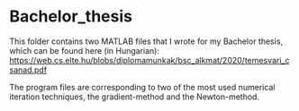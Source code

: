 # Bachelor_thesis

This folder contains two MATLAB files that I wrote for my Bachelor thesis, which can be found here (in Hungarian): https://web.cs.elte.hu/blobs/diplomamunkak/bsc_alkmat/2020/temesvari_csanad.pdf

The program files are corresponding to two of the most used numerical iteration techniques, the gradient-method and the Newton-method.
